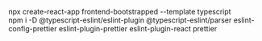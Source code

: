 npx create-react-app frontend-bootstrapped --template typescript\
npm i -D @typescript-eslint/eslint-plugin @typescript-eslint/parser eslint-config-prettier eslint-plugin-prettier eslint-plugin-react prettier